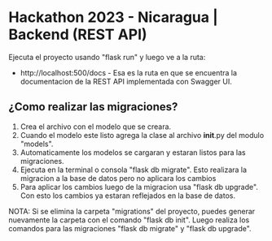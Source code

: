 # Hackathon 2023 - Nicaragua | Backend (REST API)

Ejecuta el proyecto usando "flask run" y luego ve a la ruta:
- http://localhost:500/docs - Esa es la ruta en que se encuentra la documentacion de la REST API implementada con Swagger UI.

## ¿Como realizar las migraciones?

1. Crea el archivo con el modelo que se creara.
2. Cuando el modelo este listo agrega la clase al archivo __init__.py del modulo "models".
3. Automaticamente los modelos se cargaran y estaran listos para las migraciones.
4. Ejecuta en la terminal o consola "flask db migrate". Esto realizara la migracion a la base de datos pero no aplicara los cambios
5. Para aplicar los cambios luego de la migracion usa "flask db upgrade". Con esto los cambios ya estaran reflejados en la base de datos.

NOTA: Si se elimina la carpeta "migrations" del proyecto, puedes generar nuevamente la carpeta con el comando "flask db init". Luego realiza los
comandos para las migraciones "flask db migrate" y "flask db upgrade".
